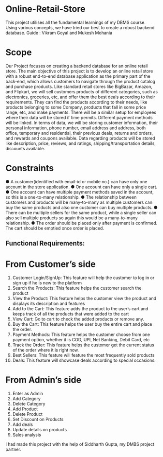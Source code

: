 # Online-Retail-Store

This project utilises all the fundamental learnings of my DBMS course. Using various concepts, we have tried our best to create a robust backend database.
Guide : Vikram Goyal and Mukesh Mohania

# Scope
Our Project focuses on creating a backend database for an online retail store. The main objective of this
project is to develop an online retail store with a robust end-to-end database application as the
primary part of the back-end, which allows customers to navigate through the product catalog
and purchase products. Like standard retail stores like BigBazar, Amazon, and Flipkart, we will
sell customers products of different categories, such as electronics, groceries, etc, and offer
them the best deals according to their requirements. They can find the products according to
their needs, like products belonging to some Company, products that fall in some price range,
etc, and make payments. There will be a similar setup for employees where their data will be
stored if time permits. Different payment methods will be linked. In terms of data, we will be
storing customer information, their personal information, phone number, email address and
address, both office, temporary and residential, their previous deals, returns and orders, and
rewards and coupons available. Data regarding products will be stored like description, price,
reviews, and ratings, shipping/transportation details, discounts available.

# Constraints
● A customer(identified with email-id or mobile no.) can have only one account in the store
application.
● One account can have only a single cart.
● One account can have multiple payment methods saved in the account, so this is a
one-to-many relationship.
● The relationship between customers and products will be many-to-many as multiple
customers can buy the same products and also one customer can buy multiple products.
● There can be multiple sellers for the same product, while a single seller can also sell
multiple products so again this would be a many-to-many relationship.
● The order should be placed only after payment is confirmed. The cart should be emptied
once order is placed.

## Functional Requirements:
# From Customer’s side
1. Customer Login/SignUp: This feature will help the customer to log in or sign up if he is
new to the platform
2. Search the Products: This feature helps the customer search the product
3. View the Product: This feature helps the customer view the product and displays its
description and features
4. Add to the Cart: This feature adds the product to the user’s cart and keeps track of all
the products that were added to the cart
5. View Cart: Go to cart to check the added products or remove any.
6. Buy the Cart: This feature helps the user buy the entire cart and place the order.
7. Payment Methods: This feature helps the customer choose from one payment option,
whether it is COD, UPI, Net Banking, Debit Card, etc
8. Track the Order: This feature helps the customer get the current status of the order
where it is right now.
9. Best Sellers: This feature will feature the most frequently sold products
10. Deals: This feature will showcase deals according to special occasions.

    
# From Admin’s side
1. Enter as Admin
2. Add Category
3. Delete Category
4. Add Product
5. Delete Product
6. Set Discount on Products
7. Add deals
8. Update details on products
9. Sales analysis

I had made this project with the help of Siddharth Gupta, my DMBS project partner.

